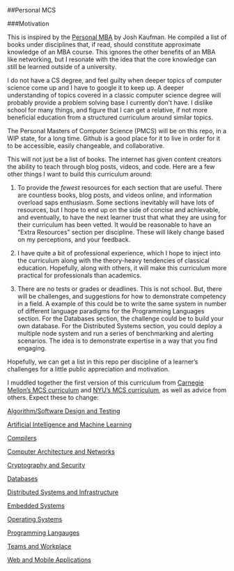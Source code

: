 ##Personal MCS

###Motivation

This is inspired by the [Personal MBA](http://personalmba.com/best-business-books/) by Josh Kaufman.  He compiled a list of books under disciplines that, if read, should constitute approximate knowledge of an MBA course.  This ignores the other benefits of an MBA like networking, but I resonate with the idea that the core knowledge can still be learned outside of a university.

I do not have a CS degree, and feel guilty when deeper topics of computer science come up and I have to google it to keep up.  A deeper understanding of topics covered in a classic computer science degree will probably provide a problem solving base I currently don't have.  I dislike school for many things, and figure that I can get a relative, if not more beneficial education from a structured curriculum around similar topics.

The Personal Masters of Computer Science (PMCS) will be on this repo, in a WIP state, for a long time.  Github is a good place for it to live in order for it to be accessible, easily changeable, and collaborative.

This will not just be a list of books.  The internet has given content creators the ability to teach through blog posts, videos, and code.  Here are a few other things I want to build this curriculum around:

1. To provide the *fewest* resources for each section that are useful.  There are countless books, blog posts, and videos online, and information overload saps enthusiasm.  Some sections inevitably will have lots of resources, but I hope to end up on the side of concise and achievable, and eventually, to have the next learner trust that what they are using for their curriculum has been vetted.  It would be reasonable to have an “Extra Resources” section per discipline.  These will likely change based on my perceptions, and your feedback.
 
2. I have quite a bit of professional experience, which I hope to inject into the curriculum along with the theory-heavy tendencies of classical education.  Hopefully, along with others, it will make this curriculum more practical for professionals than academics.

3. There are no tests or grades or deadlines.  This is not school.  But, there will be challenges, and suggestions for how to demonstrate competency in a field.  A example of this could be to write the same system in number of different language paradigms for the Programming Languages section.  For the Databases section, the challenge could be to build your own database.  For the Distributed Systems section, you could deploy a multiple node system and run a series of benchmarking and alerting scenarios.  The idea is to demonstrate expertise in a way that you find engaging.

Hopefully, we can get a list in this repo per discipline of a learner’s challenges for a little public appreciation and motivation.

I muddled together the first version of this curriculum from [Carnegie Mellon’s MCS curriculum](http://www.csd.cs.cmu.edu/education/master/curriculum.html) and [NYU’s MCS curriculum](http://engineering.nyu.edu/academics/programs/computer-science-ms/curriculum), as well as advice from others.  Expect these to change:


[Algorithm/Software Design and Testing](https://github.com/bwvoss/Personal-Masters-of-Computer-Science/blob/master/ALGORITHM-SOFTWARE-DESIGN-AND-TESTING.md)

[Artificial Intelligence and Machine Learning](https://github.com/bwvoss/Personal-Masters-of-Computer-Science/blob/master/ARTIFICIAL-INTELLIGENCE-AND-MACHINE-LEARNING.md)

[Compilers](https://github.com/bwvoss/Personal-Masters-of-Computer-Science/blob/master/COMPILERS.md)

[Computer Architecture and Networks](https://github.com/bwvoss/Personal-Masters-of-Computer-Science/blob/master/COMPUTER-ARCHITECTURE-AND-NETWORKS.md)

[Cryptography and Security](https://github.com/bwvoss/Personal-Masters-of-Computer-Science/blob/master/CRYPTOGRPAHY-AND-SECURITY.md)

[Databases](https://github.com/bwvoss/Personal-Masters-of-Computer-Science/blob/master/DATABASES.md)

[Distributed Systems and Infrastructure](https://github.com/bwvoss/Personal-Masters-of-Computer-Science/blob/master/DISTRIBUTED-SYSTEMS-AND-INFRASTRUCTURE.md)

[Embedded Systems](https://github.com/bwvoss/Personal-Masters-of-Computer-Science/blob/master/EMBEDDED-SYSTEMS.md)

[Operating Systems](https://github.com/bwvoss/Personal-Masters-of-Computer-Science/blob/master/OPERATING-SYSTEMS.md)

[Programming Langauges](https://github.com/bwvoss/Personal-Masters-of-Computer-Science/blob/master/PROGRAMMING-LANGUAGES.md)

[Teams and Workplace](https://github.com/bwvoss/Personal-Masters-of-Computer-Science/blob/master/TEAMS-AND-WORKPLACE.md)

[Web and Mobile Applications](https://github.com/bwvoss/Personal-Masters-of-Computer-Science/blob/master/WEB-AND-MOBILE-APPLICATIONS.md)


